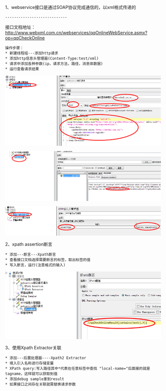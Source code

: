 1、webservice接口是通过SOAP协议完成通信的，以xml格式传递的

    ----------------------------
    
接口文档地址： http://www.webxml.com.cn/webservices/qqOnlineWebService.asmx?op=qqCheckOnline

    操作步骤：
    * 新建线程组---添加http请求
    * 添加http信息头管理器(Content-Type:test/xml)
    * 请求中添加各种参数(ip，请求方法，路径，消息体数据)
    * 运行查看请求结果
    
![jmeter](../picture/jmeter39.png)

![jmeter](../picture/jmeter40.png)

![jmeter](../picture/jmeter41.png)

2、xpath assertion断言

    * 添加---断言---Xpath断言
    * 查看接口文档选择需要断言的标签，取出标签的值
    * 写入断言，运行(注意格式的输入)

![jmeter](../picture/jmeter42.png)

3、使用Xpath Extractor关联

    * 添加---后置处理器----Xpath2 Extractor
    * 填入引入名称进行存储变量
    * XPath query:写入路径其中*代表在任意标签中查找 "local-name="后面接的就是tagname，这样就可以获取到值
    * 添加debug sample拿到result
    * 如果接口之间存在关联就需替换请求参数 
